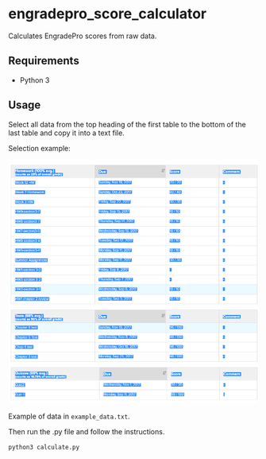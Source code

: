 # engradepro_score_calculator
Calculates EngradePro scores from raw data.

## Requirements
* Python 3

## Usage
Select all data from the top heading of the first table to the bottom of the last table and copy it into a text file.

Selection example:

<img src="screenshot.png" width="600"/>

Example of data in ```example_data.txt```.

Then run the .py file and follow the instructions.

``` bash
python3 calculate.py
```
